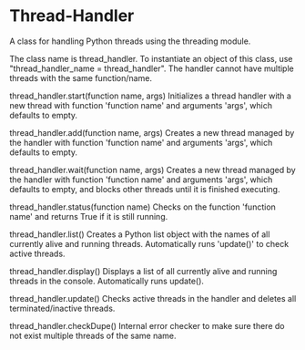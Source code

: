 # Thread-Handler
 A class for handling Python threads using the threading module.

The class name is thread_handler. To instantiate an object of this class, use
"thread_handler_name = thread_handler". The handler cannot have multiple threads
with the same function/name.

thread_handler.start(function name, args)
    Initializes a thread handler with a new thread with function 'function name'
    and arguments 'args', which defaults to empty.

thread_handler.add(function name, args)
    Creates a new thread managed by the handler with function 'function name' 
    and arguments 'args', which defaults to empty.

thread_handler.wait(function name, args)
    Creates a new thread managed by the handler with function 'function name'
    and arguments 'args', which defaults to empty, and blocks other threads
    until it is finished executing.

thread_handler.status(function name)
    Checks on the function 'function name' and returns True if it is still
    running.

thread_handler.list()
    Creates a Python list object with the names of all currently alive and
    running threads. Automatically runs 'update()' to check active threads.

thread_handler.display()
    Displays a list of all currently alive and running threads in the console.
    Automatically runs update().

thread_handler.update()
    Checks active threads in the handler and deletes all terminated/inactive
    threads.

thread_handler.checkDupe()
    Internal error checker to make sure there do not exist multiple threads
    of the same name.